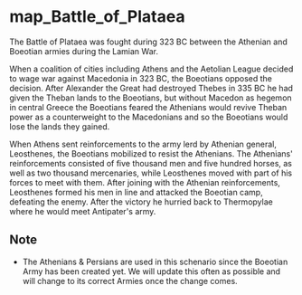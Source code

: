 # map_Battle_of_Plataea
The Battle of Plataea was fought during 323 BC between the Athenian and Boeotian armies during the Lamian War.

When a coalition of cities including Athens and the Aetolian League decided to wage war against Macedonia in 323 BC, the Boeotians opposed the decision. After Alexander the Great had destroyed Thebes in 335 BC he had given the Theban lands to the Boeotians, but without Macedon as hegemon in central Greece the Boeotians feared the Athenians would revive Theban power as a counterweight to the Macedonians and so the Boeotians would lose the lands they gained.

When Athens sent reinforcements to the army lerd by Athenian general, Leosthenes, the Boeotians mobilized to resist the Athenians. The Athenians' reinforcements consisted of five thousand men and five hundred horses, as well as two thousand mercenaries, while Leosthenes moved with part of his forces to meet with them. After joining with the Athenian reinforcements, Leosthenes formed his men in line and attacked the Boeotian camp, defeating the enemy. After the victory he hurried back to Thermopylae where he would meet Antipater's army.


## Note ##

- The Athenians & Persians are used in this schenario since the Boeotian Army has been created yet. We will update this often as possible and will change to its correct Armies once the change comes.
